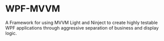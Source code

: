 WPF-MVVM
========

A Framework for using MVVM Light and Ninject to create highly testable WPF applications through aggressive separation of business and display logic.
